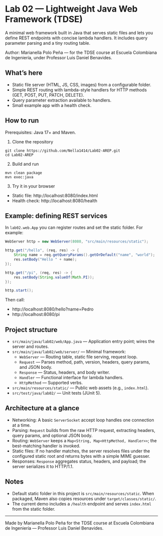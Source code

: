 # Lab 02 — Lightweight Java Web Framework (TDSE)

A minimal web framework built in Java that serves static files and lets you define REST endpoints with concise lambda handlers. It includes query parameter parsing and a tiny routing table.

Author: Marianella Polo Peña — for the TDSE course at Escuela Colombiana de Ingeniería, under Professor Luis Daniel Benavides.

## What’s here
- Static file server (HTML, JS, CSS, images) from a configurable folder.
- Simple REST routing with lambda-style handlers for HTTP methods (GET, POST, PUT, PATCH, DELETE).
- Query parameter extraction available to handlers.
- Small example app with a health check.

## How to run
Prerequisites: Java 17+ and Maven.

1) Clone the repository
```
git clone https://github.com/Nella1414/Lab02-AREP.git
cd Lab02-AREP
```
2) Build and run
```
mvn clean package
mvn exec:java
```
3) Try it in your browser
- Static file: http://localhost:8080/index.html
- Health check: http://localhost:8080/health

## Example: defining REST services
In `lab02.web.App` you can register routes and set the static folder. For example:

```java
WebServer http = new WebServer(8080, "src/main/resources/static");

http.get("/hello", (req, res) -> {
    String name = req.getQueryParams().getOrDefault("name", "world");
    res.setBody("Hello " + name);
});

http.get("/pi", (req, res) -> {
    res.setBody(String.valueOf(Math.PI));
});

http.start();
```

Then call:
- http://localhost:8080/hello?name=Pedro
- http://localhost:8080/pi

## Project structure
- `src/main/java/lab02/web/App.java` — Application entry point; wires the server and routes.
- `src/main/java/lab02/web/server/` — Minimal framework:
  - `WebServer` — Routing table, static file serving, request loop.
  - `Request` — Parses method, path, version, headers, query params, and JSON body.
  - `Response` — Status, headers, and body writer.
  - `Handler` — Functional interface for lambda handlers.
  - `HttpMethod` — Supported verbs.
- `src/main/resources/static/` — Public web assets (e.g., `index.html`).
- `src/test/java/lab02/` — Unit tests (JUnit 5).

## Architecture at a glance
- Networking: A basic `ServerSocket` accept loop handles one connection at a time.
- Parsing: `Request` builds from the raw HTTP request, extracting headers, query params, and optional JSON body.
- Routing: `WebServer` keeps a `Map<String, Map<HttpMethod, Handler>>`; the best-matching handler is invoked.
- Static files: If no handler matches, the server resolves files under the configured static root and returns bytes with a simple MIME guesser.
- Responses: `Response` aggregates status, headers, and payload; the server serializes it to HTTP/1.1.

## Notes
- Default static folder in this project is `src/main/resources/static`. When packaged, Maven also copies resources under `target/classes/static/`.
- The current demo includes a `/health` endpoint and serves `index.html` from the static folder.

---
Made by Marianella Polo Peña for the TDSE course at Escuela Colombiana de Ingeniería — Professor Luis Daniel Benavides.